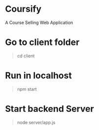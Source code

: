# Coursify
A Course Selling Web Application

# Go to client folder
> cd client
# Run in localhost
> npm start

# Start backend Server
> node server/app.js
